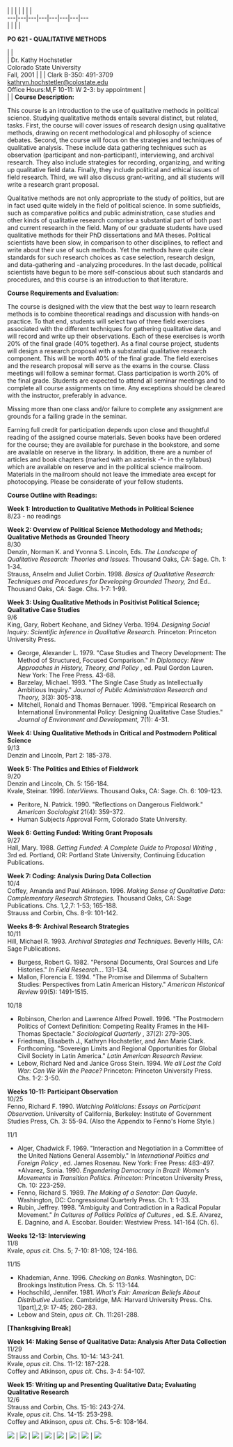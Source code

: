 |  |  |  |  |  |  |  
---|---|---|---|---|---|---|---  
|  |  |  |

**PO 621 - QUALITATIVE METHODS**

|  |  
|  Dr. Kathy Hochstetler  
Colorado State University  
Fall, 2001 |  |  | Clark B-350: 491-3709  
[kathryn.hochstetler@colostate.edu](mailto:kathryn.hochstetler@colostate.edu)  
Office Hours:M,F 10-11: W 2-3: by appointment |  
|  | **Course Description:**

This course is an introduction to the use of qualitative methods in political
science. Studying qualitative methods entails several distinct, but related,
tasks. First, the course will cover issues of research design using
qualitative methods, drawing on recent methodological and philosophy of
science debates. Second, the course will focus on the strategies and
techniques of qualitative analysis. These include data gathering techniques
such as observation (participant and non-participant), interviewing, and
archival research. They also include strategies for recording, organizing, and
writing up qualitative field data. Finally, they include political and ethical
issues of field research. Third, we will also discuss grant-writing, and all
students will write a research grant proposal.

Qualitative methods are not only appropriate to the study of politics, but are
in fact used quite widely in the field of political science. In some
subfields, such as comparative politics and public administration, case
studies and other kinds of qualitative research comprise a substantial part of
both past and current research in the field. Many of our graduate students
have used qualitative methods for their PhD dissertations and MA theses.
Political scientists have been slow, in comparison to other disciplines, to
reflect and write about their use of such methods. Yet the methods have quite
clear standards for such research choices as case selection, research design,
and data-gathering and -analyzing procedures. In the last decade, political
scientists have begun to be more self-conscious about such standards and
procedures, and this course is an introduction to that literature.

**Course Requirements and Evaluation:**

The course is designed with the view that the best way to learn research
methods is to combine theoretical readings and discussion with hands-on
practice. To that end, students will select two of three field exercises
associated with the different techniques for gathering qualitative data, and
will record and write up their observations. Each of these exercises is worth
20% of the final grade (40% together). As a final course project, students
will design a research proposal with a substantial qualitative research
component. This will be worth 40% of the final grade. The field exercises and
the research proposal will serve as the exams in the course. Class meetings
will follow a seminar format. Class participation is worth 20% of the final
grade. Students are expected to attend all seminar meetings and to complete
all course assignments on time. Any exceptions should be cleared with the
instructor, preferably in advance.  
  
Missing more than one class and/or failure to complete any assignment are
grounds for a failing grade in the seminar.

Earning full credit for participation depends upon close and thoughtful
reading of the assigned course materials. Seven books have been ordered for
the course; they are available for purchase in the bookstore, and some are
available on reserve in the library. In addition, there are a number of
articles and book chapters (marked with an asterisk -*- in the syllabus) which
are available on reserve and in the political science mailroom. Materials in
the mailroom should not leave the immediate area except for photocopying.
Please be considerate of your fellow students.  
  
**Course Outline with Readings:**

**Week 1: Introduction to Qualitative Methods in Political Science**  
8/23 - no readings

**Week 2: Overview of Political Science Methodology and Methods; Qualitative
Methods as Grounded Theory**  
8/30  
Denzin, Norman K. and Yvonna S. Lincoln, Eds. _The Landscape of Qualitative
Research: Theories and Issues._ Thousand Oaks, CA: Sage. Ch. 1: 1-34.  
Strauss, Anselm and Juliet Corbin. 1998. _Basics of Qualitative Research:
Techniques and Procedures for Developing Grounded Theory,_ 2nd Ed.. Thousand
Oaks, CA: Sage. Chs. 1-7: 1-99.

**Week 3: Using Qualitative Methods in Positivist Political Science;
Qualitative Case Studies**  
9/6  
King, Gary, Robert Keohane, and Sidney Verba. 1994. _Designing Social Inquiry:
Scientific Inference in Qualitative Research._ Princeton: Princeton University
Press.  
* George, Alexander L. 1979. "Case Studies and Theory Development: The Method of Structured, Focused Comparison." _In Diplomacy: New Approaches in History, Theory, and Policy_ , ed. Paul Gordon Lauren. New York: The Free Press. 43-68.  
* Barzelay, Michael. 1993. "The Single Case Study as Intellectually Ambitious Inquiry." _Journal of Public Administration Research and Theory,_ 3(3): 305-318.  
* Mitchell, Ronald and Thomas Bernauer. 1998.  "Empirical Research on International Environmental Policy: Designing Qualitative Case Studies." _Journal of Environment and Development,_ 7(1): 4-31.

**Week 4: Using Qualitative Methods in Critical and Postmodern Political
Science**  
9/13  
Denzin and Lincoln, Part 2: 185-378.

**Week 5: The Politics and Ethics of Fieldwork**  
9/20  
Denzin and Lincoln, Ch. 5: 156-184.  
Kvale, Steinar. 1996. _InterViews_. Thousand Oaks, CA: Sage. Ch. 6: 109-123.  
* Peritore, N. Patrick. 1990.  "Reflections on Dangerous Fieldwork." _American Sociologist_ 21(4): 359-372.  
* Human Subjects Approval Form, Colorado State University.

**Week 6: Getting Funded: Writing Grant Proposals**  
9/27  
Hall, Mary. 1988. _Getting Funded: A Complete Guide to Proposal Writing_ , 3rd
ed. Portland, OR: Portland State University, Continuing Education
Publications.

**Week 7: Coding: Analysis During Data Collection**  
10/4  
Coffey, Amanda and Paul Atkinson. 1996. _Making Sense of Qualitative Data:
Complementary Research Strategies._ Thousand Oaks, CA: Sage Publications. Chs.
1,2,7: 1-53; 165-188.  
Strauss and Corbin, Chs. 8-9: 101-142.

**Weeks 8-9: Archival Research Strategies**  
10/11  
Hill, Michael R. 1993. _Archival Strategies and Techniques._ Beverly Hills,
CA: Sage Publications.  
* Burgess, Robert G. 1982.  "Personal Documents, Oral Sources and Life Histories." _In Field Research.._. 131-134.  
* Mallon, Florencia E. 1994.  "The Promise and Dilemma of Subaltern Studies: Perspectives from Latin American History." _American Historical Review_ 99(5): 1491-1515.

10/18  
* Robinson, Cherlon and Lawrence Alfred Powell. 1996. "The Postmodern Politics of Context Definition: Competing Reality Frames in the Hill-Thomas Spectacle." _Sociological Quarterly_ , 37(2): 279-305.  
* Friedman, Elisabeth J., Kathryn Hochstetler, and Ann Marie Clark. Forthcoming. "Sovereign Limits and Regional Opportunities for Global Civil Society in Latin America." _Latin American Research Review._  
* Lebow, Richard Ned and Janice Gross Stein. 1994. _We all Lost the Cold War: Can We Win the Peace?_ Princeton: Princeton University Press. Chs. 1-2: 3-50.

**Weeks 10-11: Participant Observation**  
10/25  
Fenno, Richard F. 1990. _Watching Politicians: Essays on Participant
Observation_. University of California, Berkeley: Institute of Government
Studies Press, Ch. 3: 55-94. (Also the Appendix to Fenno's Home Style.)

11/1  
* Alger, Chadwick F. 1969. "Interaction and Negotiation in a Committee of the United Nations General Assembly." In _International Politics and Foreign Policy_ , ed. James Rosenau. New York: Free Press: 483-497.  
*Alvarez, Sonia. 1990. _Engendering Democracy in Brazil: Women's Movements in Transition Politics. Princeton:_ Princeton University Press, Ch. 10: 223-259.  
* Fenno, Richard S. 1989. _The Making of a Senator: Dan Quayle_. Washington, DC: Congressional Quarterly Press. Ch. 1: 1-33.  
* Rubin, Jeffrey. 1998.  "Ambiguity and Contradiction in a Radical Popular Movement." _In Cultures of Politics Politics of Cultures_ , ed. S.E. Alvarez, E. Dagnino, and A. Escobar. Boulder: Westview Press. 141-164 (Ch. 6).

**Weeks 12-13: Interviewing**  
11/8  
Kvale, _opus cit._ Chs. 5; 7-10: 81-108; 124-186.

11/15  
* Khademian, Anne. 1996. _Checking on Banks._ Washington, DC: Brookings Institution Press. Ch. 5: 113-144.  
* Hochschild, Jennifer. 1981. _What's Fair: American Beliefs About Distributive Justice._ Cambridge, MA: Harvard University Press. Chs. 1[part],2,9: 17-45; 260-283.  
* Lebow and Stein, _opus cit_. Ch. 11:261-288.

**[Thanksgiving Break]**

  
**Week 14: Making Sense of Qualitative Data: Analysis After Data Collection**  
11/29  
Strauss and Corbin, Chs. 10-14: 143-241.  
Kvale, _opus cit_. Chs. 11-12: 187-228.  
Coffey and Atkinson, _opus cit_. Chs. 3-4: 54-107.

**Week 15: Writing up and Presenting Qualitative Data; Evaluating Qualitative
Research**  
12/6  
Strauss and Corbin, Chs. 15-16: 243-274.  
Kvale, _opus cit_. Chs. 14-15: 253-298.  
Coffey and Atkinson, _opus cit._ Chs. 5-6: 108-164.  
  
  
![](transparent.gif) | ![](transparent.gif) | ![](transparent.gif) |
![](transparent.gif) | ![](transparent.gif) | ![](transparent.gif) |
![](transparent.gif) | ![](transparent.gif)

